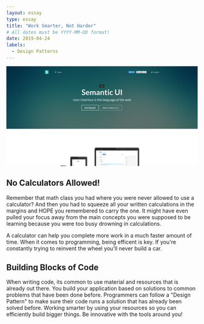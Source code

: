 ```yaml
---
layout: essay
type: essay
title: "Work Smarter, Not Harder"
# All dates must be YYYY-MM-DD format!
date: 2019-04-24
labels:
  - Design Patterns
---
```


<p class="aligncenter">
    <img src="../images/semantic-ui-homepage.png" width=700px alt="centered image" />
</p>

## No Calculators Allowed!

Remember that math class you had where you were never allowed to use a calculator?  And then you had to squeeze all your written calculations in the margins and HOPE you remembered to carry the one. It might have even pulled your focus away from the main concepts you were supposed to be learning because you were too busy drowning in calculations.

A calculator can help you complete more work in a much faster amount of time. When it comes to programming, being efficent is key. If you're constantly trying to reinvent the wheel you'll never build a car.


## Building Blocks of Code

When writing code, its common to use material and resources that is already out there. You build your application based on solutions to common problems that have been done before. Programmers can follow a "Design Pattern" to make sure their code runs a solution that has already been solved before. Working smarter by using your resources so you can efficiently build bigger things. Be innovative with the tools around you!
